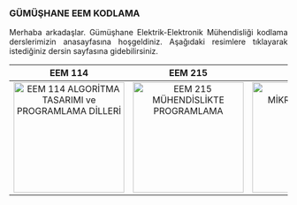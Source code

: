 <h3>GÜMÜŞHANE EEM KODLAMA</h3>
<p align="justify">Merhaba arkadaşlar. Gümüşhane Elektrik-Elektronik Mühendisliği kodlama derslerimizin anasayfasına hoşgeldiniz. Aşağıdaki resimlere tıklayarak istediğiniz dersin sayfasına gidebilirsiniz.</p>

| EEM 114 | EEM 215 | EEM 216 |
| :--: | :--:  | :--: |
| <a href="https://github.com/mtahakoroglu/gumushane-EEM-kodlama/tree/main/EEM114"><img src="https://buzdagiyayinevi.com/wp-content/uploads/2022/02/Python-Crash-Course-Kapak-scaled.jpg" target="_blank" alt="EEM 114 ALGORİTMA TASARIMI ve PROGRAMLAMA DİLLERİ" width="200" height=auto></a> | <a href="https://github.com/mtahakoroglu/gumushane-EEM-kodlama/tree/main/EEM215"><img src="https://buzdagiyayinevi.com/wp-content/uploads/2022/02/Python-Crash-Course-Kapak-scaled.jpg" target="_blank" alt="EEM 215 MÜHENDİSLİKTE PROGRAMLAMA" width="200" height=auto></a> | <a href="https://github.com/mtahakoroglu/gumushane-EEM-kodlama/tree/main/EEM216"><img src="https://m.media-amazon.com/images/I/91mlVqzFMrL.jpg" target="_blank" alt="EEM 216 MİKROİŞLEMCİLER" width="200" height=auto></a> |